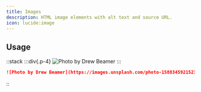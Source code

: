 ```yaml
---
title: Images
description: HTML image elements with alt text and source URL.
icon: lucide:image
---
```


## Usage

::stack
  :::div{.p-4}
  ![Photo by Drew Beamer](https://images.unsplash.com/photo-1588345921523-c2dcdb7f1dcd?w=800&dpr=2&q=80)
  :::

```md
![Photo by Drew Beamer](https://images.unsplash.com/photo-1588345921523-c2dcdb7f1dcd?w=800&dpr=2&q=80)
```
:: 
